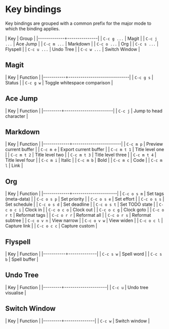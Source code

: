 # Key bindings #

Key bindings are grouped with a common prefix for the major mode to which the binding applies.

| Key         | Group         |
|-------------+---------------|
| `C-c g ...` | Magit         |
| `C-c j ...` | Ace Jump      |
| `C-c m ...` | Markdown      |
| `C-c o ...` | Org           |
| `C-c s ...` | Flyspell      |
| `C-c u ...` | Undo Tree     |
| `C-c w ...` | Switch Window |

## Magit ##

| Key       | Function                     |
|-----------+------------------------------|
| `C-c g s` | Status                       |
| `C-c g w` | Toggle whitespace comparison |

## Ace Jump ##

| Key     | Function               |
|---------+------------------------|
| `C-c j` | Jump to head character |

## Markdown ##

| Key         | Function               |
|-------------+------------------------|
| `C-c m p`   | Preview current buffer |
| `C-c m e`   | Export current buffer  |
| `C-c m t 1` | Title level one        |
| `C-c m t 2` | Title level two        |
| `C-c m t 3` | Title level three      |
| `C-c m t 4` | Title level four       |
| `C-c m i`   | Italic                 |
| `C-c m b`   | Bold                   |
| `C-c m c`   | Code                   |
| `C-c m l`   | Link                   |

## Org ##

| Key         | Function             |
|-------------+----------------------|
| `C-c o s m` | Set tags (meta-data) |
| `C-c o s p` | Set priority         |
| `C-c o s e` | Set effort           |
| `C-c o s s` | Set schedule         |
| `C-c o s d` | Set deadline         |
| `C-c o s t` | Set TODO state       |
| `C-c o c i` | Clock in             |
| `C-c o c o` | Clock out            |
| `C-c o c g` | Clock goto           |
| `C-c o r t` | Reformat tags        |
| `C-c o r r` | Reformat all         |
| `C-c o r s` | Reformat subtree     |
| `C-c o v n` | View narrow          |
| `C-c o v w` | View widen           |
| `C-c o c l` | Capture link         |
| `C-c o c c` | Capture custom       |

## Flyspell ##

| Key       | Function     |
|-----------+--------------|
| `C-c s w` | Spell word   |
| `C-c s b` | Spell buffer |

## Undo Tree ##

| Key     | Function            |
|---------+---------------------|
| `C-c u` | Undo tree visualise |

## Switch Window ##

| Key     | Function      |
|---------+---------------|
| `C-c w` | Switch window |

